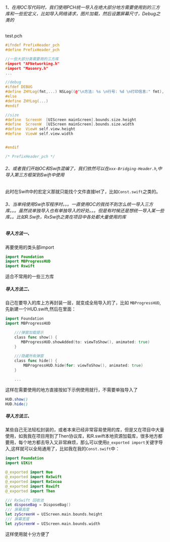 ###### 1、在用OC写代码时，我们使用PCH统一导入在绝大部分地方需要使用到的三方库和一些宏定义，比如导入网络请求，图片加载，然后设置屏幕尺寸，Debug之类的

test.pch

```cpp
#ifndef PrefixHeader_pch
#define PrefixHeader_pch

//一些大部分类需要用的三方库
#import "AFNetworking.h"
#import "Masonry.h"
...

//debug
#ifdef DEBUG
#define ZHYLog(fmt,...) NSLog((@"\n方法: %s \n行号: %d \n打印信息:" fmt), __PRETTY_FUNCTION__, __LINE__, ##__VA_ARGS__);
#else
#define ZHYLog(...)
#endif

//size
#define  ScreenH  [UIScreen mainScreen].bounds.size.height
#define  ScreenW  [UIScreen mainScreen].bounds.size.width
#define  ViewH self.view.height
#define  ViewW self.view.width


#endif

/* PrefixHeader_pch */
```

###### 2、或者我们开始OC和Swift混编了，我们依然可以在`xxx-Bridging-Header.h`,中导入第三方框架到Swift中使用

此时在Swift中的宏定义那就只能找个文件直接let了，比如`Const.swift`之类的。

###### 3、当单纯使用Swift写程序时。。。一直使用OC的我找不到怎么统一导入三方库。。。虽然说单独导入也有单独导入的好处。。。但是有时候还是想统一导入某一些库。。比如R.Swift，RxSwift之类在项目中各处都大量使用的库

##### 导入方法一、

再要使用的类头部import

```swift
import Foundation
import MBProgressHUD
import Rswift
```

适合不常用的一些三方库

##### 导入方法二、

自己在要导入的库上方再封装一层，就变成全局导入的了，比如 `MBProgressHUD`,先新建一个HUD.swift,然后在里面：

```go
import Foundation
import MBProgressHUD

    ///弹窗加载提示
    class func show() {
       MBProgressHUD.showAdded(to: viewToShow(), animated: true)
    }
    
    ///隐藏所有弹窗
    class func hide() {
        MBProgressHUD.hide(for: viewToShow(), animated: true)   
    }

    ...
```

这样在需要使用的地方直接按如下示例使用就行，不需要单独导入了

```css
HUD.show()
HUD.hide()
```

##### 导入方法三、

某些自己无法轻松封装的，或者本来已经非常容易使用的库，但是又在项目中大量使用，如我我在项目用到了Then协议库，和R.swift本地资源加载库，很多地方都要用，每个地方都去导入又非常麻烦，那么可以使用`@_exported import`关键字导入,这样就可以全局通用了，比如我在我的`Const.swift`中：

```swift
import Foundation
import UIKit

@_exported import Hue
@_exported import RxSwift
@_exported import RxCocoa
@_exported import Rswift
@_exported import Then

/// RxSwift 回收池
let disposeBag = DisposeBag()
/// 屏幕高度
let zyScreenH = UIScreen.main.bounds.height
/// 屏幕宽度
let zyScreenW = UIScreen.main.bounds.width
```

这样使用就十分方便了